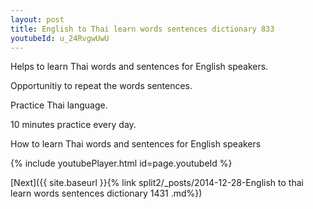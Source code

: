 ```yaml
---
layout: post
title: English to Thai learn words sentences dictionary 833 
youtubeId: u_24RvgwUwU
---
```

 
 
Helps to learn Thai words and sentences for English speakers.

Opportunitiy to repeat the words sentences. 

Practice Thai language. 
 
10 minutes practice every day. 
 
How to learn Thai words and sentences for English speakers 
 
{% include youtubePlayer.html id=page.youtubeId %}
 
 
[Next]({{ site.baseurl }}{% link  split2/_posts/2014-12-28-English to thai learn words sentences dictionary 1431 .md%})
 
